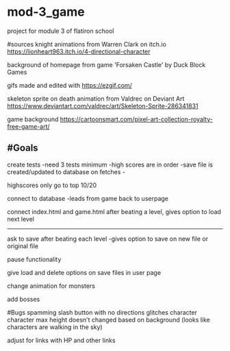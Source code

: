 # mod-3_game
project for module 3 of flatiron school

#sources
knight animations from Warren Clark on itch.io
https://lionheart963.itch.io/4-directional-character

background of homepage from game 'Forsaken Castle' by Duck Block Games

gifs made and edited with https://ezgif.com/

skeleton sprite on death animation from Valdrec on Deviant Art
https://www.deviantart.com/valdrec/art/Skeleton-Sprite-286341831

game background
https://cartoonsmart.com/pixel-art-collection-royalty-free-game-art/

#Goals
----
create tests
-need 3 tests minimum
    -high scores are in order
    -save file is created/updated to database on fetches
    -

highscores only go to top 10/20

connect to database
-leads from game back to userpage

connect index.html and game.html
after beating a level, gives option to load next level

-----
ask to save after beating each level
    -gives option to save on new file or original file

pause functionality

give load and delete options on save files in user page

change animation for monsters

add bosses



#Bugs
spamming slash button with no directions glitches character
character max height doesn't changed based on background (looks like characters are walking in the sky)

adjust for links with HP and other links